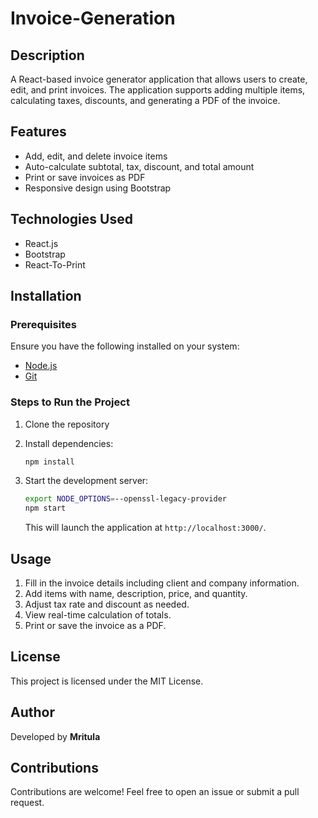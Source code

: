 # Invoice-Generation


## Description
A React-based invoice generator application that allows users to create, edit, and print invoices. The application supports adding multiple items, calculating taxes, discounts, and generating a PDF of the invoice.

## Features
- Add, edit, and delete invoice items
- Auto-calculate subtotal, tax, discount, and total amount
- Print or save invoices as PDF
- Responsive design using Bootstrap

## Technologies Used
- React.js
- Bootstrap
- React-To-Print

## Installation
### Prerequisites
Ensure you have the following installed on your system:
- [Node.js](https://nodejs.org/)
- [Git](https://git-scm.com/)

### Steps to Run the Project
1. Clone the repository 


2. Install dependencies:
   ```bash
   npm install
   ```

3. Start the development server:
   ```bash
   export NODE_OPTIONS=--openssl-legacy-provider
   npm start
   ```
   This will launch the application at `http://localhost:3000/`.

## Usage
1. Fill in the invoice details including client and company information.
2. Add items with name, description, price, and quantity.
3. Adjust tax rate and discount as needed.
4. View real-time calculation of totals.
5. Print or save the invoice as a PDF.


## License
This project is licensed under the MIT License.

## Author
Developed by **Mritula**

## Contributions
Contributions are welcome! Feel free to open an issue or submit a pull request.
